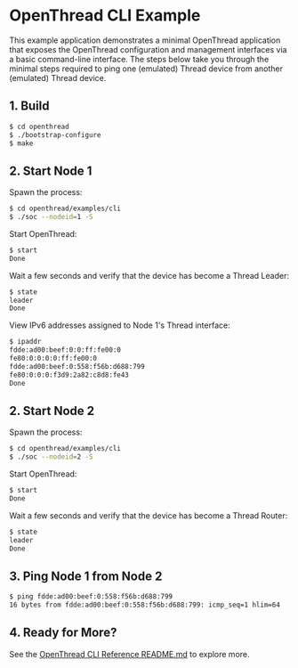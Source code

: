 # OpenThread CLI Example

This example application demonstrates a minimal OpenThread application
that exposes the OpenThread configuration and management interfaces
via a basic command-line interface.  The steps below take you through
the minimal steps required to ping one (emulated) Thread device from
another (emulated) Thread device.

## 1. Build

```bash
$ cd openthread
$ ./bootstrap-configure
$ make
```

## 2. Start Node 1

Spawn the process:

```bash
$ cd openthread/examples/cli
$ ./soc --nodeid=1 -S
```

Start OpenThread:

```bash
$ start
Done
```

Wait a few seconds and verify that the device has become a Thread Leader:

```bash
$ state
leader
Done
```

View IPv6 addresses assigned to Node 1's Thread interface:

```bash
$ ipaddr
fdde:ad00:beef:0:0:ff:fe00:0
fe80:0:0:0:0:ff:fe00:0
fdde:ad00:beef:0:558:f56b:d688:799
fe80:0:0:0:f3d9:2a82:c8d8:fe43
Done
```

## 2. Start Node 2

Spawn the process:

```bash
$ cd openthread/examples/cli
$ ./soc --nodeid=2 -S
```

Start OpenThread:

```bash
$ start
Done
```

Wait a few seconds and verify that the device has become a Thread Router:

```bash
$ state
leader
Done
```

## 3. Ping Node 1 from Node 2

```bash
$ ping fdde:ad00:beef:0:558:f56b:d688:799
16 bytes from fdde:ad00:beef:0:558:f56b:d688:799: icmp_seq=1 hlim=64
```

## 4. Ready for More?

See the [OpenThread CLI Reference README.md](../../src/cli/README.md) to explore more.
